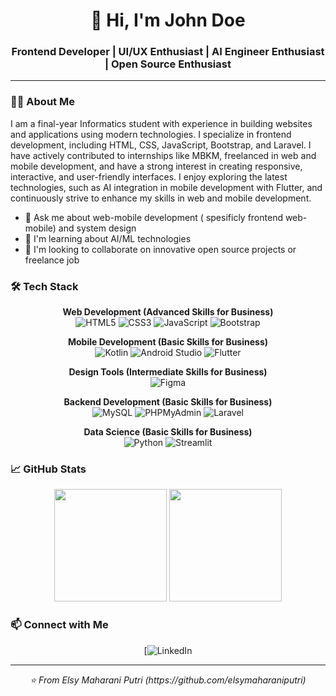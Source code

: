 <!-- Header Section -->
<div align="center">
  <h1>👋 Hi, I'm John Doe</h1>
  <h3>Frontend Developer | UI/UX Enthusiast | AI Engineer Enthusiast | Open Source Enthusiast</h3>
</div>

---

### 👨‍💻 About Me

I am a final-year Informatics student with experience in building websites and applications using modern technologies. I specialize in frontend development, including HTML, CSS, JavaScript, Bootstrap, and Laravel. I have actively contributed to internships like MBKM, freelanced in web and mobile development, and have a strong interest in creating responsive, interactive, and user-friendly interfaces. I enjoy exploring the latest technologies, such as AI integration in mobile development with Flutter, and continuously strive to enhance my skills in web and mobile development.

- 💬 Ask me about web-mobile development ( spesificly frontend web-mobile) and system design
- 🌱 I'm learning about AI/ML technologies
- 👯 I'm looking to collaborate on innovative open source projects or freelance job

### 🛠 Tech Stack

<div align="center">

**Web Development (Advanced Skills for Business)**  
![HTML5](https://img.shields.io/badge/-HTML5-E34F26?style=flat-square&logo=html5&logoColor=white)
![CSS3](https://img.shields.io/badge/-CSS3-1572B6?style=flat-square&logo=css3&logoColor=white)
![JavaScript](https://img.shields.io/badge/-JavaScript-F7DF1E?style=flat-square&logo=javascript&logoColor=black)
![Bootstrap](https://img.shields.io/badge/-Bootstrap-7952B3?style=flat-square&logo=bootstrap&logoColor=white)

**Mobile Development (Basic Skills for Business)**  
![Kotlin](https://img.shields.io/badge/-Kotlin-7F52FF?style=flat-square&logo=kotlin&logoColor=white)
![Android Studio](https://img.shields.io/badge/-Android_Studio-3DDC84?style=flat-square&logo=android-studio&logoColor=white)
![Flutter](https://img.shields.io/badge/-Flutter-02569B?style=flat-square&logo=flutter&logoColor=white)

**Design Tools (Intermediate Skills for Business)**  
![Figma](https://img.shields.io/badge/-Figma-F24E1E?style=flat-square&logo=figma&logoColor=white)

**Backend Development (Basic Skills for Business)**  
![MySQL](https://img.shields.io/badge/-MySQL-4479A1?style=flat-square&logo=mysql&logoColor=white)
![PHPMyAdmin](https://img.shields.io/badge/-PHPMyAdmin-6C78AF?style=flat-square&logo=php&logoColor=white)
![Laravel](https://img.shields.io/badge/-Laravel-FF2D20?style=flat-square&logo=laravel&logoColor=white)

**Data Science (Basic Skills for Business)**  
![Python](https://img.shields.io/badge/-Python-3776AB?style=flat-square&logo=python&logoColor=white)
![Streamlit](https://img.shields.io/badge/-Streamlit-FF4B4B?style=flat-square&logo=streamlit&logoColor=white)

</div>

### 📈 GitHub Stats

<div align="center">
  <img height="180em" src="https://github-readme-stats.vercel.app/api?username=yourusername&show_icons=true&theme=dark&include_all_commits=true&count_private=true"/>
  <img height="180em" src="https://github-readme-stats.vercel.app/api/top-langs/?username=yourusername&layout=compact&langs_count=7&theme=dark"/>
</div>



### 📫 Connect with Me

<div align="center">

[![LinkedIn](https://www.linkedin.com/in/elsy-maharani-putri-8260a9260/)


</div>

---

<div align="center">
  <i>⭐️ From Elsy Maharani Putri (https://github.com/elsymaharaniputri)</i>
</div>